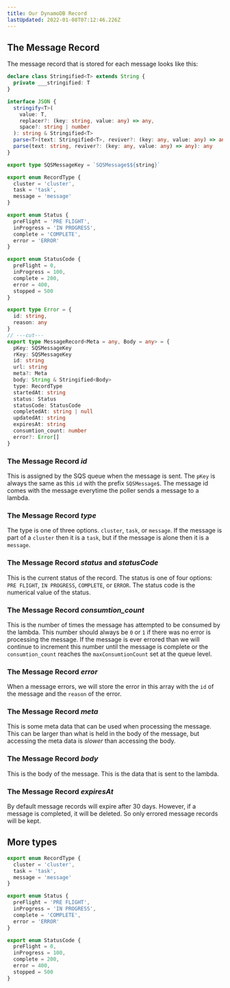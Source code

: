 ```yaml
---
title: Our DynamoDB Record
lastUpdated: 2022-01-08T07:12:46.226Z
---
```


## The Message Record

The message record that is stored for each message looks like this:

```ts twoslash include main
declare class Stringified<T> extends String {
  private ___stringified: T
}

interface JSON {
  stringify<T>(
    value: T,
    replacer?: (key: string, value: any) => any,
    space?: string | number
  ): string & Stringified<T>
  parse<T>(text: Stringified<T>, reviver?: (key: any, value: any) => any): T
  parse(text: string, reviver?: (key: any, value: any) => any): any
}

export type SQSMessageKey = `SQSMessage$${string}`

export enum RecordType {
  cluster = 'cluster',
  task = 'task',
  message = 'message'
}

export enum Status {
  preFlight = 'PRE FLIGHT',
  inProgress = 'IN PROGRESS',
  complete = 'COMPLETE',
  error = 'ERROR'
}

export enum StatusCode {
  preFlight = 0,
  inProgress = 100,
  complete = 200,
  error = 400,
  stopped = 500
}

export type Error = {
  id: string,
  reason: any
}
// ---cut---
export type MessageRecord<Meta = any, Body = any> = {
  pKey: SQSMessageKey
  rKey: SQSMessageKey
  id: string
  url: string
  meta?: Meta
  body: String & Stringified<Body>
  type: RecordType
  startedAt: string
  status: Status
  statusCode: StatusCode
  completedAt: string | null
  updatedAt: string
  expiresAt: string
  consumtion_count: number
  error?: Error[]
}
```

### The Message Record _**id**_
This is assigned by the SQS queue when the message is sent. The `pKey` is always the same as this `id` with the prefix `SQSMessage$`. The message id comes with the message everytime the poller sends a message to a lambda.

### The Message Record _**type**_
The type is one of three options. `cluster`, `task`, or `message`. If the message is part of a `cluster` then it is a `task`, but if the message is alone then it is a `message`.

### The Message Record _**status**_ and _**statusCode**_
This is the current status of the record. The status is one of four options: `PRE FLIGHT`, `IN PROGRESS`, `COMPLETE`, or `ERROR`. The status code is the numerical value of the status.

### The Message Record _**consumtion_count**_
This is the number of times the message has attempted to be consumed by the lambda. This number should always be `0` or `1` if there was no error is processing the message. If the message is ever errored than we will continue to increment this number until the message is complete or the `consumtion_count` reaches the `maxConsumtionCount` set at the queue level.

### The Message Record  _**error**_
When a message errors, we will store the error in this array with the `id` of the message and the `reason` of the error.

### The Message Record _**meta**_
This is some meta data that can be used when processing the message. This can be larger than what is held in the body of the message, but accessing the meta data is _slower_ than accessing the body.

### The Message Record _**body**_
This is the body of the message. This is the data that is sent to the lambda.

### The Message Record _**expiresAt**_
By default message records will expire after 30 days. However, if a message is completed, it will be deleted. So only errored message records will be kept.

## More types

```ts twoslash
export enum RecordType {
  cluster = 'cluster',
  task = 'task',
  message = 'message'
}

export enum Status {
  preFlight = 'PRE FLIGHT',
  inProgress = 'IN PROGRESS',
  complete = 'COMPLETE',
  error = 'ERROR'
}

export enum StatusCode {
  preFlight = 0,
  inProgress = 100,
  complete = 200,
  error = 400,
  stopped = 500
}
```
